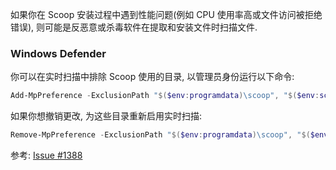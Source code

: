 如果你在 Scoop 安装过程中遇到性能问题(例如 CPU 使用率高或文件访问被拒绝错误), 则可能是反恶意或杀毒软件在提取和安装文件时扫描文件.

### Windows Defender
你可以在实时扫描中排除 Scoop 使用的目录, 以管理员身份运行以下命令:

```powershell
Add-MpPreference -ExclusionPath "$($env:programdata)\scoop", "$($env:scoop)"
```

如果你想撤销更改, 为这些目录重新启用实时扫描:

```powershell
Remove-MpPreference -ExclusionPath "$($env:programdata)\scoop", "$($env:scoop)"
```

参考:
[Issue #1388](https://github.com/ScoopInstaller/Scoop/issues/1388)
